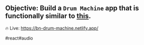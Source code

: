 ## Objective: Build a `Drum Machine` app that is functionally similar to [this](https://codepen.io/freeCodeCamp/full/MJyNMd).

🔥 Live: https://bn-drum-machine.netlify.app/

#react#audio
